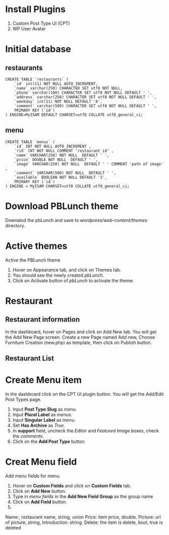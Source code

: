 # Install Plugins

1. Custom Post Type UI (CPT)
2. WP User Avatar 

# Initial database
## restaurants
    CREATE TABLE `restaurants` (
        `id` int(11) NOT NULL AUTO_INCREMENT,
        `name` varchar(250) CHARACTER SET utf8 NOT NULL,
        `phone` varchar(100) CHARACTER SET utf8 NOT NULL DEFAULT ' ',
        `address` varchar(250) CHARACTER SET utf8 NOT NULL DEFAULT ' ',
        `weekday` int(11) NOT NULL DEFAULT '8',
        `comment` varchar(500) CHARACTER SET utf8 NOT NULL DEFAULT ' ',
        PRIMARY KEY (`id`)
    ) ENGINE=MyISAM DEFAULT CHARSET=utf8 COLLATE utf8_general_ci;

## menu

    CREATE TABLE `menus` (
        `id` INT NOT NULL AUTO_INCREMENT , 
        `rid` INT NOT NULL COMMENT 'restaurant id' , 
        `name` VARCHAR(250) NOT NULL  DEFAULT ' ', 
        `price` DOUBLE NOT NULL  DEFAULT ' ', 
        `image` VARCHAR(250) NOT NULL  DEFAULT ' ' COMMENT 'path of image' , 
        `comment` VARCHAR(500) NOT NULL  DEFAULT ' ', 
        `available` BOOLEAN NOT NULL DEFAULT '1', 
        PRIMARY KEY (`id`)
    ) ENGINE = MyISAM CHARSET=utf8 COLLATE utf8_general_ci;


# Download PBLunch theme

Downalod the pbLunch and save to _wordpress/web-content/themes_ directory.

# Active themes
Active the PBLunch theme

1. Hover on Appearance tab, and click on Themes tab.
2. You should see the newly created _pbLunch_.
3. Click on Activate button of _pbLunch_ to activate the theme.

# Restaurant

## Restaurant information

In the dashboard, hover on Pages and click on Add New tab. You will get the Add New Page screen. 
Create a new Page named Add new, Choose Furniture Creation (new.php) as template, then click on Publish button.


## Restaurant List

# Create Menu item
In the dashboard click on the CPT UI plugin button.
You will get the Add/Edit Post Types page.

1. Input **Post Type Slug** as _menu_.
2. Input **Plural Label** as _menus_.
3. Input **Singular Label** as _menu_.
4. Set **Has Archive** as _True_.
5. In **support** field, uncheck the _Editor_ and _Featured Image boxes_, check the _comments_.
6. Click on the **Add Post Type** button

# Creat Menu field
Add menu fields for menu.

1. Hover on **Custom Fields** and click on **Custom Fields** tab.
2. Click on **Add New** button.
3. Type in _menu fields_ in the **Add New Field Group** as the group name 
4. Click on **Add Field** button.
5. 

Name:, restaurant name, string, union
Price: item price, double.
Picture: url of picture, string, 
Introduction: string.
Delete: the item is delete, bool, true is deleted
